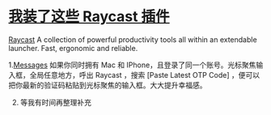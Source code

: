 # [我装了这些 Raycast 插件](https://github.com/sunyuan686/blog/issues/17)

[Raycast](https://www.raycast.com/) A collection of powerful productivity tools all within an extendable launcher. Fast, ergonomic and reliable.

1.[Messages](https://github.com/raycast/extensions/blob/ad63c90763c3729655df44355eee95fc2c33c85e/extensions/messages/README.md)
如果你同时拥有 Mac 和 IPhone，且登录了同一个账号。光标聚焦输入框，全局任意地方，呼出 Raycast ，搜索 [Paste Latest OTP Code] ，便可以把你最新的验证码粘贴到光标聚焦的输入框。大大提升幸福感。

2. 等我有时间再整理补充